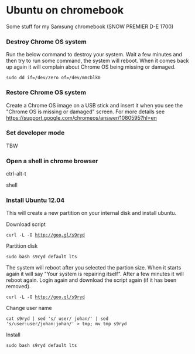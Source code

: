 Ubuntu on chromebook
====================
Some stuff for my Samsung chromebook (SNOW PREMIER D-E 1700)

### Destroy Chrome OS system
Run the below command to destroy your system. Wait a few minutes and then try to run some command, the system will reboot. When it comes back up again it will complain about Chrome OS being missing or damaged.

<code>sudo dd if=/dev/zero of=/dev/mmcblk0</code>

### Restore Chrome OS system
Create a Chrome OS image on a USB stick and insert it when you see the "Chrome OS is missing or damaged" screen. For more details see https://support.google.com/chromeos/answer/1080595?hl=en

### Set developer mode
TBW

### Open a shell in chrome browser
ctrl-alt-t

shell

### Install Ubuntu 12.04
This will create a new partition on your internal disk and install ubuntu. 

Download script

<code>curl -L -O http://goo.gl/s9ryd</code>

Partition disk

<code>sudo bash s9ryd default lts</code>

The system will reboot after you selected the partion size. When it starts again it will say "Your system is repairing itself". After a few minutes it will reboot again. Login again and download the script again (if it has been removed).

<code>curl -L -O http://goo.gl/s9ryd</code>

Change user name

<code>cat s9ryd | sed 's/ user/ johan/' | sed 's/user:user/johan:johan/' > tmp; mv tmp s9ryd</code>

Install

<code>sudo bash s9ryd default lts</code>

